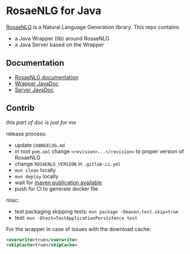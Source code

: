 # RosaeNLG for Java

[RosaeNLG](https://rosaenlg.org) is a Natural Language Generation library.
This repo contains:
- a Java Wrapper (lib) around RosaeNLG
- a Java Server based on the Wrapper


## Documentation

- [RosaeNLG documentation](https://rosaenlg.org)
- [Wrapper JavaDoc](https://www.javadoc.io/doc/org.rosaenlg/java-wrapper/)
- [Server JavaDoc](https://www.javadoc.io/doc/org.rosaenlg/java-server/)


## Contrib

_this part of doc is just for me_

release process:
- update `CHANGELOG.md`
- in root `pom.xml` change `<revision>...</revision>` to proper version of RosaeNLG
- change `ROSAENLG_VERSION` in `.gitlab-ci.yml`
- `mvn clean` locally
- `mvn deploy` locally
- wait for [maven publication available](https://repo1.maven.org/maven2/org/rosaenlg/java-wrapper/)
- push for CI to generate docker file

misc:
- test packaging skipping tests: `mvn package -Dmaven.test.skip=true`
- test: `mvn -Dtest=TestApplicationPersistence test`

For the wrapper in case of issues with the download cache:
```xml
<overwrite>true</overwrite>
<skipCache>true</skipCache>
```
